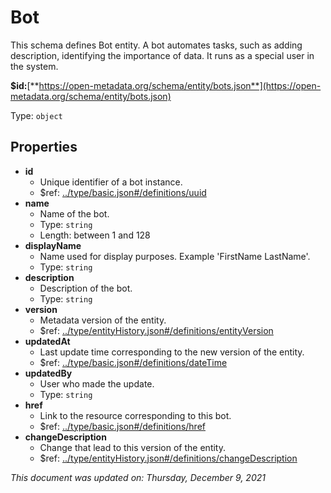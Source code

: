 # Bot

This schema defines Bot entity. A bot automates tasks, such as adding description, identifying the importance of data. It runs as a special user in the system.

**$id:**[**https://open-metadata.org/schema/entity/bots.json**](https://open-metadata.org/schema/entity/bots.json)

Type: `object`

## Properties
- **id**
  - Unique identifier of a bot instance.
  - $ref: [../type/basic.json#/definitions/uuid](../types/basic.md#uuid)
- **name**
  - Name of the bot.
  - Type: `string`
  - Length: between 1 and 128
- **displayName**
  - Name used for display purposes. Example 'FirstName LastName'.
  - Type: `string`
- **description**
  - Description of the bot.
  - Type: `string`
- **version**
  - Metadata version of the entity.
  - $ref: [../type/entityHistory.json#/definitions/entityVersion](../types/entityhistory.md#entityversion)
- **updatedAt**
  - Last update time corresponding to the new version of the entity.
  - $ref: [../type/basic.json#/definitions/dateTime](../types/basic.md#datetime)
- **updatedBy**
  - User who made the update.
  - Type: `string`
- **href**
  - Link to the resource corresponding to this bot.
  - $ref: [../type/basic.json#/definitions/href](../types/basic.md#href)
- **changeDescription**
  - Change that lead to this version of the entity.
  - $ref: [../type/entityHistory.json#/definitions/changeDescription](../types/entityhistory.md#changedescription)

_This document was updated on: Thursday, December 9, 2021_